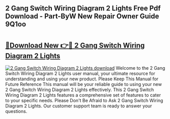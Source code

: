 ## 2 Gang Switch Wiring Diagram 2 Lights Free Pdf Download - Part-ByW New Repair Owner Guide 9Q1oo

# <h2><a href="http://dfqhd8z.blite.top/?on=2+Gang+Switch+Wiring+Diagram+2+Lights">🔗Download New 👉🔴 2 Gang Switch Wiring Diagram 2 Lights</a></h2>

[![2 Gang Switch Wiring Diagram 2 Lights download](https://i.imgur.com/lujVjoI.png)](http://dfqhd8z.blite.top/?on=2+Gang+Switch+Wiring+Diagram+2+Lights)
Welcome to the 2 Gang Switch Wiring Diagram 2 Lights user manual, your ultimate resource for understanding and using your new product. Please Keep This Manual for Future Reference This manual will be your reliable guide to using your new 2 Gang Switch Wiring Diagram 2 Lights effectively. This 2 Gang Switch Wiring Diagram 2 Lights features a comprehensive set of features to cater to your specific needs. Please Don't Be Afraid to Ask 2 Gang Switch Wiring Diagram 2 Lights. Our customer support team is ready to answer your questions.
